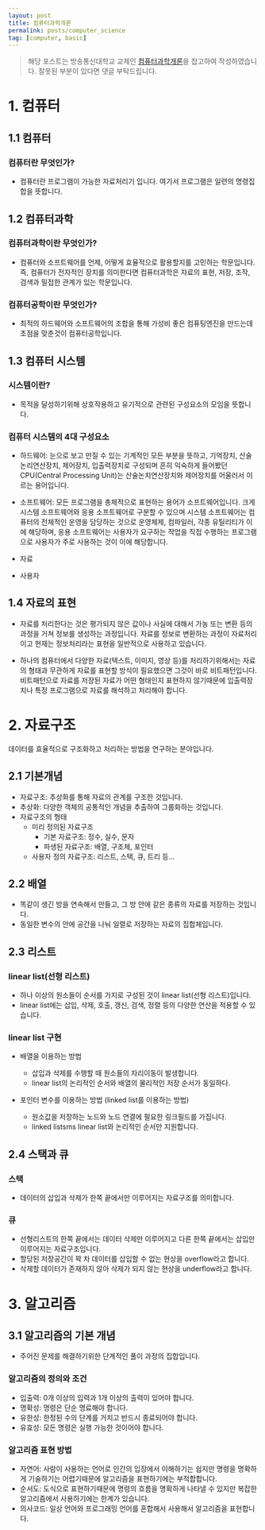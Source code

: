 ```yaml
---
layout: post
title: 컴퓨터과학개론
permalink: posts/computer_science
tag: [computer, basic]
---
```


> 해당 포스트는 방송통신대학교 교제인 [컴퓨터과학개론](http://press.knou.ac.kr/goods/textBookView.do?condCmdtCode=9788920015120&condLscValue=001&condYr=&condSmst=)을 찹고하여 작성하였습니다. 잘못된 부분이 있다면 댓글 부탁드립니다.

# 1. 컴퓨터

## 1.1 컴퓨터

### 컴퓨터란 무엇인가?

- 컴퓨터란 프로그램이 가능한 자료처리기 입니다. 여기서 프로그램은 일련의 명령집합을 뜻합니다.

## 1.2 컴퓨터과학

### 컴퓨터과학이란 무엇인가?

- 컴퓨터와 소프트웨어를 언제, 어떻게 효율적으로 활용할지를 고민하는 학문입니다. 즉, 컴퓨터가 전자적인 장치를 의미한다면 컴퓨터과학은 자료의 표현, 저장, 조작, 검색과 밀접한 관계가 있는 학문입니다.

### 컴퓨터공학이란 무엇인가?

- 최적의 하드웨어와 소프트웨어의 조합을 통해 가성비 좋은 컴퓨팅엔진을 만드는데 초점을 맞춘것이 컴퓨터공학입니다.

## 1.3 컴퓨터 시스템

### 시스템이란?

- 목적을 달성하기위해 상호작용하고 유기적으로 관련된 구성요소의 모임을 뜻합니다.

### 컴퓨터 시스템의 4대 구성요소

- 하드웨어: 눈으로 보고 만질 수 있는 기계적인 모든 부분을 뜻하고, 기억장치, 산술논리연산장치, 제어장치, 입출력장치로 구성되며 흔히 익숙하게 들어봤던 CPU(Central Processing Unit)는 산술논치연산장치와 제어장치를 어울러서 이르는 용어입니다.

- 소프트웨어: 모든 프로그램을 총체적으로 표현하는 용어가 소프트웨어입니다. 크게 시스템 소프트웨어와 응용 소프트웨어로 구분할 수 있으며 시스템 소프트웨어는 컴퓨터의 전체적인 운영을 담당하는 것으로 운영체제, 컴파일러, 각종 유틸리티가 이에 해당하며, 응용 소프트웨어는 사용자가 요구하는 작업을 직접 수행하는 프로그램으로 사용자가 주로 사용하는 것이 이에 해당합니다.

- 자료

- 사용자

## 1.4 자료의 표현

- 자료를 처리한다는 것은 평가되지 않은 값이나 사실에 대해서 가농 또는 변환 등의 과정을 거쳐 정보를 생성하는 과정입니다. 자료를 정보로 변환하는 과정이 자료처리이고 현재는 정보처리라는 표현을 일반적으로 사용하고 있습니다.

- 하나의 컴퓨터에서 다양한 자료(텍스트, 이미지, 영상 등)를 처리하기위해서는 자료의 형태과 무관하게 자료를 표현할 방식이 필요했으면 그것이 바로 비트패턴입니다. 비트패턴으로 자료를 저장된 자료가 어떤 형태인지 표현하지 않기때문에 입출력장치나 특정 프로그램으로 자료를 해석하고 처리해야 합니다.

# 2. 자료구조

데이터를 효율적으로 구조화하고 처리하는 방법을 연구하는 분야입니다.

## 2.1 기본개념

- 자료구조: 추상화를 통해 자료의 관계를 구조한 것입니다.
- 추상화: 다양한 객체의 공통적인 개념을 추출하여 그룹화하는 것입니다.
- 자료구조의 형태
  - 미리 정의된 자료구조
    - 기본 자료구조: 정수, 실수, 문자
    - 파생된 자료구조: 배열, 구조체, 포인터
  - 사용자 정의 자료구조: 리스트, 스택, 큐, 트리 등...

## 2.2 배열

- 똑같이 생긴 방을 연속해서 만들고, 그 방 안에 같은 종류의 자료를 저장하는 것입니다.
- 동일한 변수의 안에 공간을 나눠 일렬로 저장하는 자료의 집합체입니다.

## 2.3 리스트

### linear list(선형 리스트)

- 하나 이상의 원소들이 순서를 가지로 구성된 것이 linear list(선형 리스트)입니다.
- linear list에는 삽입, 삭제, 호출, 갱신, 검색, 정렬 등의 다양한 연산을 적용할 수 있습니다.

### linear list 구현

- 배열을 이용하는 방법

  - 삽입과 삭제를 수행할 때 원소들의 자리이동이 발생합니다.
  - linear list의 논리적인 순서와 배열의 물리적인 저장 순서가 동일하다.

- 포인터 변수를 이용하는 방법 (linked list를 이용하는 방법)
  - 원소값을 저장하는 노드와 노드 연결에 필요한 링크필드를 가집니다.
  - linked listsms linear list와 논리적인 순서만 지원합니다.

## 2.4 스택과 큐

### 스택

- 데이터의 삽입과 삭제가 한쪽 끝에서만 이루어지는 자료구조를 의미합니다.

### 큐

- 선형리스트의 한쪽 끝에서는 데이터 삭제만 이루어지고 다른 한쪽 끝에서는 삽입만 이루어지는 자료구조입니다.
- 할당된 저장공간이 꽉 차 데이터를 삽입할 수 없는 현상을 overflow라고 합니다.
- 삭제할 데이터가 존재하지 않아 삭제가 되지 않는 현상을 underflow라고 합니다.

# 3. 알고리즘

## 3.1 알고리즘의 기본 개념

- 주어진 문제를 해결하기위한 단계적인 풀이 과정의 집합입니다.

### 알고리즘의 정의와 조건

- 입출력: 0개 이상의 입력과 1개 이상의 출력이 있어야 합니다.
- 명확성: 명령은 단순 명료해야 합니다.
- 유한성: 한정된 수의 단계를 거치고 반드시 종료되어야 합니다.
- 유효성: 모든 명령은 실행 가능한 것이어야 합니다.

### 알고리즘 표현 방법

- 자연어: 사람이 사용하는 언어로 인간의 입장에서 이해하기는 쉽지만 명령을 명확하게 기술하기는 어렵기때문에 알고리즘을 표현하기에는 부적합합니다.
- 순서도: 도식으로 표현하기때문에 명령의 흐름을 명확하게 나타낼 수 있지만 복잡한 알고리즘에서 사용하기에는 한계가 있습니다.
- 의사코드: 일상 언어와 프로그래밍 언어를 혼합해서 사용해서 알고리즘을 표현합니다.
